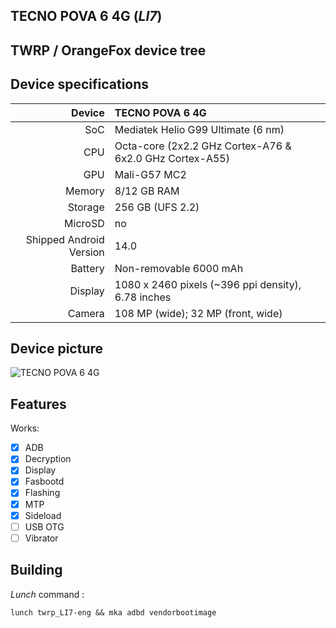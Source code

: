 ## TECNO POVA 6 4G (_LI7_)
## TWRP / OrangeFox device tree

## Device specifications

Device                  | TECNO POVA 6 4G
-----------------------:|:-----------------------------------------
SoC                     | Mediatek Helio G99 Ultimate (6 nm)
CPU                     | Octa-core (2x2.2 GHz Cortex-A76 & 6x2.0 GHz Cortex-A55)
GPU                     | Mali-G57 MC2
Memory                  | 8/12 GB RAM
Storage                 | 256 GB (UFS 2.2)
MicroSD                 | no
Shipped Android Version | 14.0
Battery                 | Non-removable 6000 mAh
Display                 | 1080 x 2460 pixels (~396 ppi density), 6.78 inches
Camera                  | 108 MP (wide); 32 MP (front, wide)

## Device picture

![ TECNO POVA 6 4G ](https://fdn2.gsmarena.com/vv/pics/tecno/tecno-pova-6-01.jpg "TECNO POVA 6 4G")

## Features

Works:

- [X] ADB
- [X] Decryption
- [X] Display
- [X] Fasbootd
- [X] Flashing
- [X] MTP
- [X] Sideload
- [ ] USB OTG
- [ ] Vibrator

## Building

_Lunch_ command :

```
lunch twrp_LI7-eng && mka adbd vendorbootimage
```
